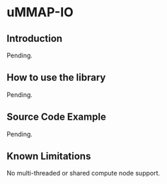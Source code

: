 # uMMAP-IO

## Introduction
Pending.

## How to use the library
Pending.

## Source Code Example
Pending.

## Known Limitations
No multi-threaded or shared compute node support.

